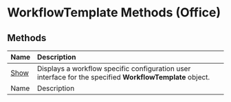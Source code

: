 
# WorkflowTemplate Methods (Office)

## Methods



|**Name**|**Description**|
|:-----|:-----|
| [Show](aa4780b5-f3bd-431f-8cb3-20c6058ebc5a.md)|Displays a workflow specific configuration user interface for the specified  **WorkflowTemplate** object.|
|Name|Description|
